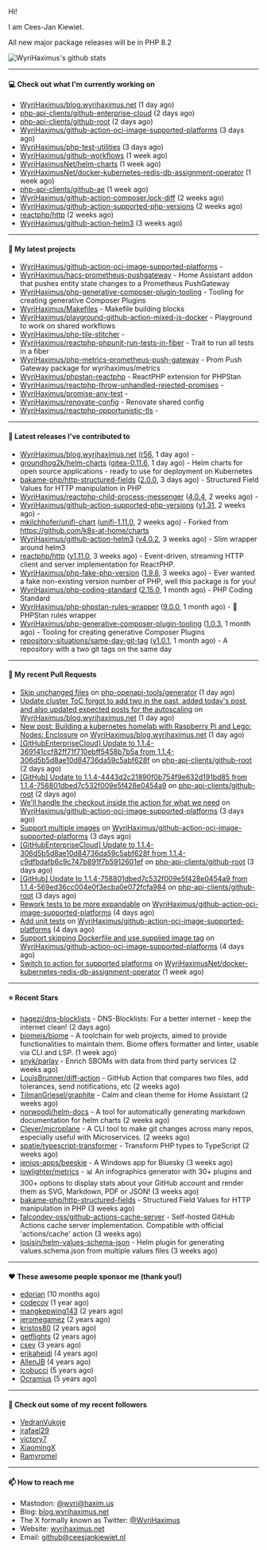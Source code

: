 Hi!

I am Cees-Jan Kiewiet.

All new major package releases will be in PHP 8.2

![WyriHaximus's github stats](https://github-readme-stats.vercel.app/api?username=WyriHaximus&show_icons=true)

---

#### 💻 Check out what I'm currently working on

- [WyriHaximus/blog.wyrihaximus.net](https://github.com/WyriHaximus/blog.wyrihaximus.net) (1 day ago)
- [php-api-clients/github-enterprise-cloud](https://github.com/php-api-clients/github-enterprise-cloud) (2 days ago)
- [php-api-clients/github-root](https://github.com/php-api-clients/github-root) (2 days ago)
- [WyriHaximus/github-action-oci-image-supported-platforms](https://github.com/WyriHaximus/github-action-oci-image-supported-platforms) (3 days ago)
- [WyriHaximus/php-test-utilities](https://github.com/WyriHaximus/php-test-utilities) (3 days ago)
- [WyriHaximus/github-workflows](https://github.com/WyriHaximus/github-workflows) (1 week ago)
- [WyriHaximusNet/helm-charts](https://github.com/WyriHaximusNet/helm-charts) (1 week ago)
- [WyriHaximusNet/docker-kubernetes-redis-db-assignment-operator](https://github.com/WyriHaximusNet/docker-kubernetes-redis-db-assignment-operator) (1 week ago)
- [php-api-clients/github-ae](https://github.com/php-api-clients/github-ae) (1 week ago)
- [WyriHaximus/github-action-composer.lock-diff](https://github.com/WyriHaximus/github-action-composer.lock-diff) (2 weeks ago)
- [WyriHaximus/github-action-supported-php-versions](https://github.com/WyriHaximus/github-action-supported-php-versions) (2 weeks ago)
- [reactphp/http](https://github.com/reactphp/http) (2 weeks ago)
- [WyriHaximus/github-action-helm3](https://github.com/WyriHaximus/github-action-helm3) (3 weeks ago)

---

#### 🌱 My latest projects

- [WyriHaximus/github-action-oci-image-supported-platforms](https://github.com/WyriHaximus/github-action-oci-image-supported-platforms) - 
- [WyriHaximus/hacs-prometheus-pushgateway](https://github.com/WyriHaximus/hacs-prometheus-pushgateway) - Home Assistant addon that pushes entity state changes to a Prometheus PushGateway
- [WyriHaximus/php-generative-composer-plugin-tooling](https://github.com/WyriHaximus/php-generative-composer-plugin-tooling) - Tooling for creating generative Composer Plugins
- [WyriHaximus/Makefiles](https://github.com/WyriHaximus/Makefiles) - Makefile building blocks
- [WyriHaximus/playground-github-action-mixed-js-docker](https://github.com/WyriHaximus/playground-github-action-mixed-js-docker) - Playground to work on shared workflows
- [WyriHaximus/php-tile-stitcher](https://github.com/WyriHaximus/php-tile-stitcher) - 
- [WyriHaximus/reactphp-phpunit-run-tests-in-fiber](https://github.com/WyriHaximus/reactphp-phpunit-run-tests-in-fiber) - Trait to run all tests in a fiber
- [WyriHaximus/php-metrics-prometheus-push-gateway](https://github.com/WyriHaximus/php-metrics-prometheus-push-gateway) - Prom Push Gateway package for wyrihaximus/metrics
- [WyriHaximus/phpstan-reactphp](https://github.com/WyriHaximus/phpstan-reactphp) - ReactPHP extension for PHPStan
- [WyriHaximus/reactphp-throw-unhandled-rejected-promises](https://github.com/WyriHaximus/reactphp-throw-unhandled-rejected-promises) - 
- [WyriHaximus/promise-any-test](https://github.com/WyriHaximus/promise-any-test) - 
- [WyriHaximus/renovate-config](https://github.com/WyriHaximus/renovate-config) - Renovate shared config
- [WyriHaximus/reactphp-opportunistic-tls](https://github.com/WyriHaximus/reactphp-opportunistic-tls) - 

---

#### 🔭 Latest releases I've contributed to

- [WyriHaximus/blog.wyrihaximus.net](https://github.com/WyriHaximus/blog.wyrihaximus.net) ([r56](https://github.com/WyriHaximus/blog.wyrihaximus.net/releases/tag/r56), 1 day ago) - 
- [groundhog2k/helm-charts](https://github.com/groundhog2k/helm-charts) ([gitea-0.11.6](https://github.com/groundhog2k/helm-charts/releases/tag/gitea-0.11.6), 1 day ago) - Helm charts for open source applications - ready to use for deployment on Kubernetes
- [bakame-php/http-structured-fields](https://github.com/bakame-php/http-structured-fields) ([2.0.0](https://github.com/bakame-php/http-structured-fields/releases/tag/2.0.0), 3 days ago) - Structured Field Values for HTTP manipulation in PHP
- [WyriHaximus/reactphp-child-process-messenger](https://github.com/WyriHaximus/reactphp-child-process-messenger) ([4.0.4](https://github.com/WyriHaximus/reactphp-child-process-messenger/releases/tag/4.0.4), 2 weeks ago) - 
- [WyriHaximus/github-action-supported-php-versions](https://github.com/WyriHaximus/github-action-supported-php-versions) ([v1.31](https://github.com/WyriHaximus/github-action-supported-php-versions/releases/tag/v1.31), 2 weeks ago) - 
- [mkilchhofer/unifi-chart](https://github.com/mkilchhofer/unifi-chart) ([unifi-1.11.0](https://github.com/mkilchhofer/unifi-chart/releases/tag/unifi-1.11.0), 2 weeks ago) - Forked from https://github.com/k8s-at-home/charts
- [WyriHaximus/github-action-helm3](https://github.com/WyriHaximus/github-action-helm3) ([v4.0.2](https://github.com/WyriHaximus/github-action-helm3/releases/tag/v4.0.2), 3 weeks ago) - Slim wrapper around helm3
- [reactphp/http](https://github.com/reactphp/http) ([v1.11.0](https://github.com/reactphp/http/releases/tag/v1.11.0), 3 weeks ago) - Event-driven, streaming HTTP client and server implementation for ReactPHP.
- [WyriHaximus/php-fake-php-version](https://github.com/WyriHaximus/php-fake-php-version) ([1.9.8](https://github.com/WyriHaximus/php-fake-php-version/releases/tag/1.9.8), 3 weeks ago) - Ever wanted a fake non-existing version number of PHP, well this package is for you!
- [WyriHaximus/php-coding-standard](https://github.com/WyriHaximus/php-coding-standard) ([2.15.0](https://github.com/WyriHaximus/php-coding-standard/releases/tag/2.15.0), 1 month ago) - PHP Coding Standard
- [WyriHaximus/php-phpstan-rules-wrapper](https://github.com/WyriHaximus/php-phpstan-rules-wrapper) ([9.0.0](https://github.com/WyriHaximus/php-phpstan-rules-wrapper/releases/tag/9.0.0), 1 month ago) - 🌯 PHPStan rules wrapper
- [WyriHaximus/php-generative-composer-plugin-tooling](https://github.com/WyriHaximus/php-generative-composer-plugin-tooling) ([1.0.3](https://github.com/WyriHaximus/php-generative-composer-plugin-tooling/releases/tag/1.0.3), 1 month ago) - Tooling for creating generative Composer Plugins
- [repository-situations/same-day-git-tag](https://github.com/repository-situations/same-day-git-tag) ([v1.0.1](https://github.com/repository-situations/same-day-git-tag/releases/tag/v1.0.1), 1 month ago) - A repository with a two git tags on the same day

---

#### 🔨 My recent Pull Requests

- [Skip unchanged files](https://github.com/php-openapi-tools/generator/pull/2) on [php-openapi-tools/generator](https://github.com/php-openapi-tools/generator) (1 day ago)
- [Update cluster ToC forgot to add two in the past, added today&#39;s post, and also updated expected posts for the autoscaling](https://github.com/WyriHaximus/blog.wyrihaximus.net/pull/203) on [WyriHaximus/blog.wyrihaximus.net](https://github.com/WyriHaximus/blog.wyrihaximus.net) (1 day ago)
- [New post: Building a kubernetes homelab with Raspberry Pi and Lego: Nodes: Enclosure](https://github.com/WyriHaximus/blog.wyrihaximus.net/pull/202) on [WyriHaximus/blog.wyrihaximus.net](https://github.com/WyriHaximus/blog.wyrihaximus.net) (1 day ago)
- [[GitHubEnterpriseCloud] Update to 1.1.4-369141ccf82ff71f710ebff5458b7b5a from 1.1.4-306d5b5d8ae10d84736da59c5abf628f](https://github.com/php-api-clients/github-root/pull/1391) on [php-api-clients/github-root](https://github.com/php-api-clients/github-root) (2 days ago)
- [[GitHub] Update to 1.1.4-4443d2c21890f0b754f9e632d191bd85 from 1.1.4-758801dbed7c532f009e5f428e0454a9](https://github.com/php-api-clients/github-root/pull/1390) on [php-api-clients/github-root](https://github.com/php-api-clients/github-root) (2 days ago)
- [We&#39;ll handle the checkout inside the action for what we need](https://github.com/WyriHaximus/github-action-oci-image-supported-platforms/pull/7) on [WyriHaximus/github-action-oci-image-supported-platforms](https://github.com/WyriHaximus/github-action-oci-image-supported-platforms) (3 days ago)
- [Support multiple images](https://github.com/WyriHaximus/github-action-oci-image-supported-platforms/pull/6) on [WyriHaximus/github-action-oci-image-supported-platforms](https://github.com/WyriHaximus/github-action-oci-image-supported-platforms) (3 days ago)
- [[GitHubEnterpriseCloud] Update to 1.1.4-306d5b5d8ae10d84736da59c5abf628f from 1.1.4-c9dfbdafb6c9c747b891f7b5912601ef](https://github.com/php-api-clients/github-root/pull/1389) on [php-api-clients/github-root](https://github.com/php-api-clients/github-root) (3 days ago)
- [[GitHub] Update to 1.1.4-758801dbed7c532f009e5f428e0454a9 from 1.1.4-569ed36cc004e0f3ecba0e072fcfa984](https://github.com/php-api-clients/github-root/pull/1388) on [php-api-clients/github-root](https://github.com/php-api-clients/github-root) (3 days ago)
- [Rework tests to be more expandable](https://github.com/WyriHaximus/github-action-oci-image-supported-platforms/pull/5) on [WyriHaximus/github-action-oci-image-supported-platforms](https://github.com/WyriHaximus/github-action-oci-image-supported-platforms) (4 days ago)
- [Add unit tests](https://github.com/WyriHaximus/github-action-oci-image-supported-platforms/pull/4) on [WyriHaximus/github-action-oci-image-supported-platforms](https://github.com/WyriHaximus/github-action-oci-image-supported-platforms) (4 days ago)
- [Support skipping Dockerfile and use supplied image tag](https://github.com/WyriHaximus/github-action-oci-image-supported-platforms/pull/3) on [WyriHaximus/github-action-oci-image-supported-platforms](https://github.com/WyriHaximus/github-action-oci-image-supported-platforms) (4 days ago)
- [Switch to action for supported platforms](https://github.com/WyriHaximusNet/docker-kubernetes-redis-db-assignment-operator/pull/42) on [WyriHaximusNet/docker-kubernetes-redis-db-assignment-operator](https://github.com/WyriHaximusNet/docker-kubernetes-redis-db-assignment-operator) (1 week ago)

---

#### ⭐ Recent Stars

- [hagezi/dns-blocklists](https://github.com/hagezi/dns-blocklists) - DNS-Blocklists: For a better internet - keep the internet clean! (2 days ago)
- [biomejs/biome](https://github.com/biomejs/biome) - A toolchain for web projects, aimed to provide functionalities to maintain them. Biome offers formatter and linter, usable via CLI and LSP. (1 week ago)
- [snyk/parlay](https://github.com/snyk/parlay) - Enrich SBOMs with data from third party services (2 weeks ago)
- [LouisBrunner/diff-action](https://github.com/LouisBrunner/diff-action) - GitHub Action that compares two files, add tolerances, send notifications, etc (2 weeks ago)
- [TilmanGriesel/graphite](https://github.com/TilmanGriesel/graphite) - Calm and clean theme for Home Assistant (2 weeks ago)
- [norwoodj/helm-docs](https://github.com/norwoodj/helm-docs) - A tool for automatically generating markdown documentation for helm charts (2 weeks ago)
- [Clever/microplane](https://github.com/Clever/microplane) - A CLI tool to make git changes across many repos, especially useful with Microservices. (2 weeks ago)
- [spatie/typescript-transformer](https://github.com/spatie/typescript-transformer) - Transform PHP types to TypeScript (2 weeks ago)
- [jenius-apps/beeskie](https://github.com/jenius-apps/beeskie) - A Windows app for Bluesky (3 weeks ago)
- [lowlighter/metrics](https://github.com/lowlighter/metrics) - 📊 An infographics generator with 30&#43; plugins and 300&#43; options to display stats about your GitHub account and render them as SVG, Markdown, PDF or JSON! (3 weeks ago)
- [bakame-php/http-structured-fields](https://github.com/bakame-php/http-structured-fields) - Structured Field Values for HTTP manipulation in PHP (3 weeks ago)
- [falcondev-oss/github-actions-cache-server](https://github.com/falcondev-oss/github-actions-cache-server) - Self-hosted GitHub Actions cache server implementation. Compatible with official &#39;actions/cache&#39; action (3 weeks ago)
- [losisin/helm-values-schema-json](https://github.com/losisin/helm-values-schema-json) - Helm plugin for generating values.schema.json from multiple values files (3 weeks ago)

---

#### ❤️ These awesome people sponsor me (thank you!)

- [edorian](https://github.com/edorian) (10 months ago)
- [codecov](https://github.com/codecov) (1 year ago)
- [mangkepwing143](https://github.com/mangkepwing143) (2 years ago)
- [jeromegamez](https://github.com/jeromegamez) (2 years ago)
- [kristos80](https://github.com/kristos80) (2 years ago)
- [getflights](https://github.com/getflights) (2 years ago)
- [csev](https://github.com/csev) (3 years ago)
- [erikaheidi](https://github.com/erikaheidi) (4 years ago)
- [AllenJB](https://github.com/AllenJB) (4 years ago)
- [lcobucci](https://github.com/lcobucci) (5 years ago)
- [Ocramius](https://github.com/Ocramius) (5 years ago)

---

#### 👯 Check out some of my recent followers

- [VedranVukoje](https://github.com/VedranVukoje)
- [jrafael29](https://github.com/jrafael29)
- [victory7](https://github.com/victory7)
- [XiaomingX](https://github.com/XiaomingX)
- [Ramyromel](https://github.com/Ramyromel)

---

#### 📫 How to reach me

- Mastodon: [@wyri@haxim.us](https://toot-toot.wyrihaxim.us/@wyri)
- Blog: [blog.wyrihaximus.net](https://blog.wyrihaximus.net/)
- The X formally known as Twitter: [@WyriHaximus](https://twitter.com/WyriHaximus)
- Website: [wyrihaximus.net](https://wyrihaximus.net/)
- Email: [github@ceesjankiewiet.nl](mailto:github@ceesjankiewiet.nl)

